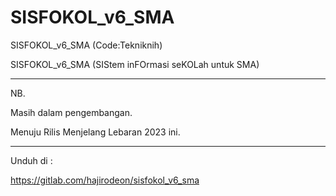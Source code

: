# SISFOKOL_v6_SMA

SISFOKOL_v6_SMA (Code:Tekniknih)  

SISFOKOL_v6_SMA (SIStem inFOrmasi seKOLah untuk SMA)  

---


NB. 

Masih dalam pengembangan. 

Menuju Rilis Menjelang Lebaran 2023 ini.


---

Unduh di : 

https://gitlab.com/hajirodeon/sisfokol_v6_sma
